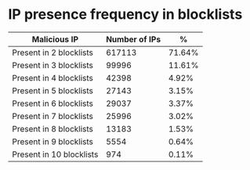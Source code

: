 # IP presence frequency in blocklists
| Malicious IP | Number of IPs | % |
|----|----|----|
| Present in 2 blocklists | 617113 | 71.64% |
| Present in 3 blocklists | 99996 | 11.61% |
| Present in 4 blocklists | 42398 | 4.92% |
| Present in 5 blocklists | 27143 | 3.15% |
| Present in 6 blocklists | 29037 | 3.37% |
| Present in 7 blocklists | 25996 | 3.02% |
| Present in 8 blocklists | 13183 | 1.53% |
| Present in 9 blocklists | 5554 | 0.64% |
| Present in 10 blocklists | 974 | 0.11% |
